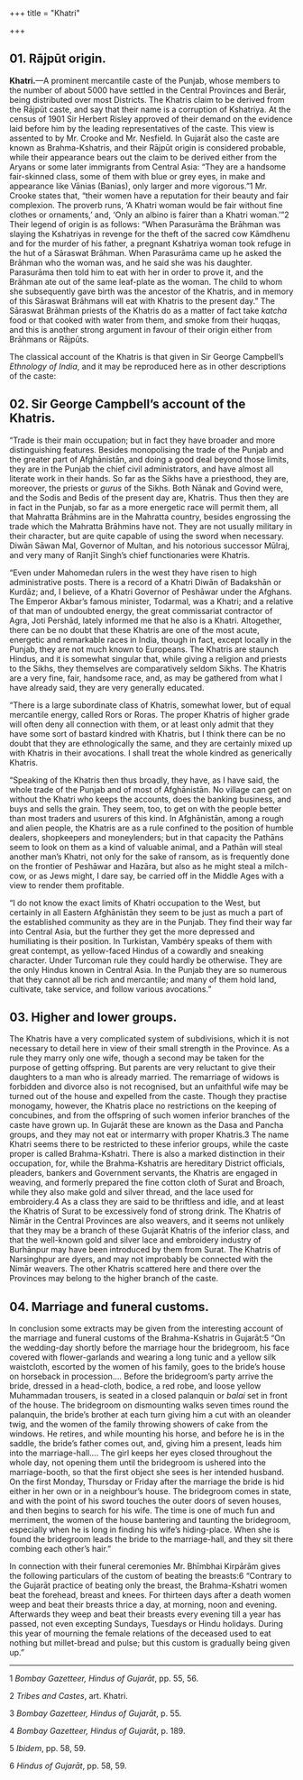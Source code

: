 +++
title = "Khatri"

+++



## 01. Rājpūt origin.



**Khatri.**—A prominent mercantile caste of the Punjab, whose members to the number of about 5000 have settled in the Central Provinces and Berār, being distributed over most Districts. The Khatris claim to be derived from the Rājpūt caste, and say that their name is a corruption of Kshatriya. At the census of 1901 Sir Herbert Risley approved of their demand on the evidence laid before him by the leading representatives of the caste. This view is assented to by Mr. Crooke and Mr. Nesfield. In Gujarāt also the caste are known as Brahma-Kshatris, and their Rājpūt origin is considered probable, while their appearance bears out the claim to be derived either from the Aryans or some later immigrants from Central Asia: “They are a handsome fair-skinned class, some of them with blue or grey eyes, in make and appearance like Vānias \(Banias\), only larger and more vigorous.”1 Mr. Crooke states that, “their women have a reputation for their beauty and fair complexion. The proverb runs, ‘A Khatri woman would be fair without fine clothes or ornaments,’ and, ‘Only an albino is fairer than a Khatri woman.’”2 Their legend of origin is as follows: “When Parasurāma the Brāhman was slaying the Kshatriyas in revenge for the theft of the sacred cow Kāmdhenu and for the murder of his father, a pregnant Kshatriya woman took refuge in the hut of a Sāraswat Brāhman. When Parasurāma came up he asked the Brāhman who the woman was, and he said she was his daughter. Parasurāma then told him to eat with her in order to prove it, and the Brāhman ate out of the same leaf-plate as the woman. The child to whom she subsequently gave birth was the ancestor of the Khatris, and in memory of this Sāraswat Brāhmans will eat with Khatris to the present day.” The Sāraswat Brāhman priests of the Khatris do as a matter of fact take *katcha* food or that cooked with water from them, and smoke from their huqqas, and this is another strong argument in favour of their origin either from Brāhmans or Rājpūts.

The classical account of the Khatris is that given in Sir George Campbell’s *Ethnology of India*, and it may be reproduced here as in other descriptions of the caste:





## 02. Sir George Campbell’s account of the Khatris.



“Trade is their main occupation; but in fact they have broader and more distinguishing features. Besides monopolising the trade of the Punjab and the greater part of Afghānistān, and doing a good deal beyond those limits, they are in the Punjab the chief civil administrators, and have almost all literate work in their hands. So far as the Sikhs have a priesthood, they are, moreover, the priests or *gurus* of the Sikhs. Both Nānak and Govind were, and the Sodis and Bedis of the present day are, Khatris. Thus then they are in fact in the Punjab, so far as a more energetic race will permit them, all that Mahratta Brāhmins are in the Mahratta country, besides engrossing the trade which the Mahratta Brāhmins have not. They are not usually military in their character, but are quite capable of using the sword when necessary. Diwān Sāwan Mal, Governor of Multan, and his notorious successor Mūlraj, and very many of Ranjīt Singh’s chief functionaries were Khatris.

“Even under Mahomedan rulers in the west they have risen to high administrative posts. There is a record of a Khatri Diwān of Badakshān or Kurdāz; and, I believe, of a Khatri Governor of Peshāwar under the Afghans. The Emperor Akbar’s famous minister, Todarmal, was a Khatri; and a relative of that man of undoubted energy, the great commissariat contractor of Agra, Joti Pershād, lately informed me that he also is a Khatri. Altogether, there can be no doubt that these Khatris are one of the most acute, energetic and remarkable races in India, though in fact, except locally in the Punjab, they are not much known to Europeans. The Khatris are staunch Hindus, and it is somewhat singular that, while giving a religion and priests to the Sikhs, they themselves are comparatively seldom Sikhs. The Khatris are a very fine, fair, handsome race, and, as may be gathered from what I have already said, they are very generally educated.

“There is a large subordinate class of Khatris, somewhat lower, but of equal mercantile energy, called Rors or Roras. The proper Khatris of higher grade will often deny all connection with them, or at least only admit that they have some sort of bastard kindred with Khatris, but I think there can be no doubt that they are ethnologically the same, and they are certainly mixed up with Khatris in their avocations. I shall treat the whole kindred as generically Khatris.

“Speaking of the Khatris then thus broadly, they have, as I have said, the whole trade of the Punjab and of most of Afghānistān. No village can get on without the Khatri who keeps the accounts, does the banking business, and buys and sells the grain. They seem, too, to get on with the people better than most traders and usurers of this kind. In Afghānistān, among a rough and alien people, the Khatris are as a rule confined to the position of humble dealers, shopkeepers and moneylenders; but in that capacity the Pathāns seem to look on them as a kind of valuable animal, and a Pathān will steal another man’s Khatri, not only for the sake of ransom, as is frequently done on the frontier of Peshāwar and Hazāra, but also as he might steal a milch-cow, or as Jews might, I dare say, be carried off in the Middle Ages with a view to render them profitable.

“I do not know the exact limits of Khatri occupation to the West, but certainly in all Eastern Afghānistān they seem to be just as much a part of the established community as they are in the Punjab. They find their way far into Central Asia, but the further they get the more depressed and humiliating is their position. In Turkistan, Vambéry speaks of them with great contempt, as yellow-faced Hindus of a cowardly and sneaking character. Under Turcoman rule they could hardly be otherwise. They are the only Hindus known in Central Asia. In the Punjab they are so numerous that they cannot all be rich and mercantile; and many of them hold land, cultivate, take service, and follow various avocations.”





## 03. Higher and lower groups.



The Khatris have a very complicated system of subdivisions, which it is not necessary to detail here in view of their small strength in the Province. As a rule they marry only one wife, though a second may be taken for the purpose of getting offspring. But parents are very reluctant to give their daughters to a man who is already married. The remarriage of widows is forbidden and divorce also is not recognised, but an unfaithful wife may be turned out of the house and expelled from the caste. Though they practise monogamy, however, the Khatris place no restrictions on the keeping of concubines, and from the offspring of such women inferior branches of the caste have grown up. In Gujarāt these are known as the Dasa and Pancha groups, and they may not eat or intermarry with proper Khatris.3 The name Khatri seems there to be restricted to these inferior groups, while the caste proper is called Brahma-Kshatri. There is also a marked distinction in their occupation, for, while the Brahma-Kshatris are hereditary District officials, pleaders, bankers and Government servants, the Khatris are engaged in weaving, and formerly prepared the fine cotton cloth of Surat and Broach, while they also make gold and silver thread, and the lace used for embroidery.4 As a class they are said to be thriftless and idle, and at least the Khatris of Surat to be excessively fond of strong drink. The Khatris of Nimār in the Central Provinces are also weavers, and it seems not unlikely that they may be a branch of these Gujarāt Khatris of the inferior class, and that the well-known gold and silver lace and embroidery industry of Burhānpur may have been introduced by them from Surat. The Khatris of Narsinghpur are dyers, and may not improbably be connected with the Nimār weavers. The other Khatris scattered here and there over the Provinces may belong to the higher branch of the caste.





## 04. Marriage and funeral customs.



In conclusion some extracts may be given from the interesting account of the marriage and funeral customs of the Brahma-Kshatris in Gujarāt:5 “On the wedding-day shortly before the marriage hour the bridegroom, his face covered with flower-garlands and wearing a long tunic and a yellow silk waistcloth, escorted by the women of his family, goes to the bride’s house on horseback in procession.... Before the bridegroom’s party arrive the bride, dressed in a head-cloth, bodice, a red robe, and loose yellow Muhammadan trousers, is seated in a closed palanquin or *balai* set in front of the house. The bridegroom on dismounting walks seven times round the palanquin, the bride’s brother at each turn giving him a cut with an oleander twig, and the women of the family throwing showers of cake from the windows. He retires, and while mounting his horse, and before he is in the saddle, the bride’s father comes out, and, giving him a present, leads him into the marriage-hall.... The girl keeps her eyes closed throughout the whole day, not opening them until the bridegroom is ushered into the marriage-booth, so that the first object she sees is her intended husband. On the first Monday, Thursday or Friday after the marriage the bride is hid either in her own or in a neighbour’s house. The bridegroom comes in state, and with the point of his sword touches the outer doors of seven houses, and then begins to search for his wife. The time is one of much fun and merriment, the women of the house bantering and taunting the bridegroom, especially when he is long in finding his wife’s hiding-place. When she is found the bridegroom leads the bride to the marriage-hall, and they sit there combing each other’s hair.”

In connection with their funeral ceremonies Mr. Bhīmbhai Kirpārām gives the following particulars of the custom of beating the breasts:6 “Contrary to the Gujarāt practice of beating only the breast, the Brahma-Kshatri women beat the forehead, breast and knees. For thirteen days after a death women weep and beat their breasts thrice a day, at morning, noon and evening. Afterwards they weep and beat their breasts every evening till a year has passed, not even excepting Sundays, Tuesdays or Hindu holidays. During this year of mourning the female relations of the deceased used to eat nothing but millet-bread and pulse; but this custom is gradually being given up.”





* * *

1 *Bombay Gazetteer, Hindus of Gujarāt*, pp. 55, 56.

2 *Tribes and Castes*, art. Khatri.

3 *Bombay Gazetteer, Hindus of Gujarāt*, p. 55.

4 *Bombay Gazetteer, Hindus of Gujarāt*, p. 189.

5 *Ibidem*, pp. 58, 59.

6 *Hindus of Gujarāt*, pp. 58, 59.




